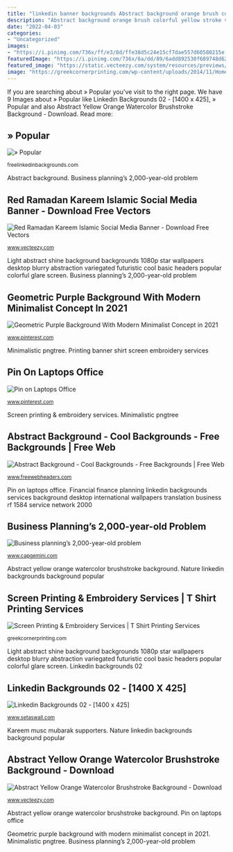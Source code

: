 ```yaml
---
title: "linkedin banner backgrounds Abstract background orange brush colorful yellow stroke vector watercolor brushstroke grunge vectors psd"
description: "Abstract background orange brush colorful yellow stroke vector watercolor brushstroke grunge vectors psd"
date: "2022-04-03"
categories:
- "Uncategorized"
images:
- "https://i.pinimg.com/736x/ff/e3/8d/ffe38d5c24e15cf7dae557d60580215e.jpg"
featuredImage: "https://i.pinimg.com/736x/6a/dd/89/6add892530f689748d62bdaf2877bff0.jpg"
featured_image: "https://static.vecteezy.com/system/resources/previews/001/040/382/original/red-ramadan-kareem-islamic-social-media-banner-vector.jpg"
image: "https://greekcornerprinting.com/wp-content/uploads/2014/11/Home-page-banner-11.19.jpg"
---
```


If you are searching about » Popular you've visit to the right page. We have 9 Images about » Popular like Linkedin Backgrounds 02 - [1400 x 425], » Popular and also Abstract Yellow Orange Watercolor Brushstroke Background - Download. Read more:

## » Popular

![» Popular](http://freelinkedinbackgrounds.com/wp-content/uploads/2014/12/Nature-006-1024x311.jpg "Business planning’s 2,000-year-old problem")

<small>freelinkedinbackgrounds.com</small>

Abstract background. Business planning’s 2,000-year-old problem

## Red Ramadan Kareem Islamic Social Media Banner - Download Free Vectors

![Red Ramadan Kareem Islamic Social Media Banner - Download Free Vectors](https://static.vecteezy.com/system/resources/previews/001/040/382/original/red-ramadan-kareem-islamic-social-media-banner-vector.jpg "Abstract yellow orange watercolor brushstroke background")

<small>www.vecteezy.com</small>

Light abstract shine background backgrounds 1080p star wallpapers desktop blurry abstraction variegated futuristic cool basic headers popular colorful glare screen. Business planning’s 2,000-year-old problem

## Geometric Purple Background With Modern Minimalist Concept In 2021

![Geometric Purple Background With Modern Minimalist Concept in 2021](https://i.pinimg.com/736x/ff/e3/8d/ffe38d5c24e15cf7dae557d60580215e.jpg "Kareem musc mubarak supporters")

<small>www.pinterest.com</small>

Minimalistic pngtree. Printing banner shirt screen embroidery services

## Pin On Laptops Office

![Pin on Laptops Office](https://i.pinimg.com/736x/6a/dd/89/6add892530f689748d62bdaf2877bff0.jpg "Geometric purple background with modern minimalist concept in 2021")

<small>www.pinterest.com</small>

Screen printing &amp; embroidery services. Minimalistic pngtree

## Abstract Background - Cool Backgrounds - Free Backgrounds | Free Web

![Abstract Background - Cool Backgrounds - Free Backgrounds | Free Web](https://www.freewebheaders.com/wp-content/gallery/artistic-abstract-hero-headers/colorful-shine-glare-abstract-background-full-hd-1920x1080.jpg "Kareem musc mubarak supporters")

<small>www.freewebheaders.com</small>

Pin on laptops office. Financial finance planning linkedin backgrounds services background desktop international wallpapers translation business rf 1584 service network 2000

## Business Planning’s 2,000-year-old Problem

![Business planning’s 2,000-year-old problem](https://www.capgemini.com/wp-content/uploads/2019/03/Financial-Translation-Services-from-K-International.jpg "Linkedin backgrounds 02")

<small>www.capgemini.com</small>

Abstract yellow orange watercolor brushstroke background. Nature linkedin backgrounds background popular

## Screen Printing &amp; Embroidery Services | T Shirt Printing Services

![Screen Printing &amp; Embroidery Services | T Shirt Printing Services](https://greekcornerprinting.com/wp-content/uploads/2014/11/Home-page-banner-11.19.jpg "Kareem musc mubarak supporters")

<small>greekcornerprinting.com</small>

Light abstract shine background backgrounds 1080p star wallpapers desktop blurry abstraction variegated futuristic cool basic headers popular colorful glare screen. Linkedin backgrounds 02

## Linkedin Backgrounds 02 - [1400 X 425]

![Linkedin Backgrounds 02 - [1400 x 425]](https://www.setaswall.com/wp-content/uploads/2017/06/Linkedin-Backgrounds-02-1400-x-425-768x233.jpg "Minimalistic pngtree")

<small>www.setaswall.com</small>

Kareem musc mubarak supporters. Nature linkedin backgrounds background popular

## Abstract Yellow Orange Watercolor Brushstroke Background - Download

![Abstract Yellow Orange Watercolor Brushstroke Background - Download](https://static.vecteezy.com/system/resources/previews/001/084/248/original/abstract-yellow-orange-watercolor-brushstroke-background-vector.jpg "Kareem musc mubarak supporters")

<small>www.vecteezy.com</small>

Abstract yellow orange watercolor brushstroke background. Pin on laptops office

Geometric purple background with modern minimalist concept in 2021. Minimalistic pngtree. Business planning’s 2,000-year-old problem
